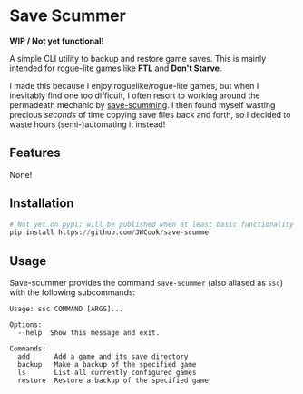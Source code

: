 # Save Scummer
**WIP / Not yet functional!**

A simple CLI utility to backup and restore game saves.
This is mainly intended for rogue-lite games like **FTL** and **Don't Starve**.

I made this because I enjoy roguelike/rogue-lite games, but when I inevitably find one too difficult,
I often resort to working around the permadeath mechanic by
[save-scumming](https://tvtropes.org/pmwiki/pmwiki.php/Main/SaveScumming).
I then found myself wasting precious _seconds_ of time copying save files back and forth,
so I decided to waste hours (semi-)automating it instead!

## Features
None!

## Installation
```python
# Not yet on pypi; will be published when at least basic functionality is working 
pip install https://github.com/JWCook/save-scummer
```

## Usage
Save-scummer provides the command `save-scummer` (also aliased as `ssc`) with the following subcommands:

```
Usage: ssc COMMAND [ARGS]...

Options:
  --help  Show this message and exit.

Commands:
  add      Add a game and its save directory
  backup   Make a backup of the specified game
  ls       List all currently configured games
  restore  Restore a backup of the specified game
```
